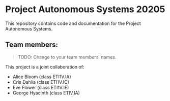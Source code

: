 # Project Autonomous Systems 20205

This repository contains code and documentation for the Project Autonomous Systems.

## Team members:

> TODO: Change to your team members' names.

This project is a joint collaboration of:

* Alice Bloom (class ETI1V.IA)
* Cris Dahlia (class ETI1V.IC)
* Eve Flower (class ETI1V.IE)
* George Hyacinth (class ETIV.IA)
